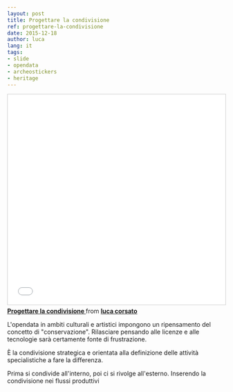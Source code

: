 ```yaml
---
layout: post
title: Progettare la condivisione
ref: progettare-la-condivisione
date: 2015-12-18
author: luca
lang: it
tags:
- slide
- opendata
- archeostickers
- heritage
---
```



<iframe src="//www.slideshare.net/slideshow/embed_code/key/wJxNQ6QPYODwdO" width="100%" height="485" frameborder="0" marginwidth="0" marginheight="0" scrolling="no" style="border:1px solid #CCC; border-width:1px; margin-bottom:5px; max-width: 100%;" allowfullscreen> </iframe> <div style="margin-bottom:5px"> <strong> <a href="//www.slideshare.net/LucaCorsato/progettare-la-condivisione" title="Progettare la condivisione " target="_blank">Progettare la condivisione </a> </strong> from <strong><a href="//www.slideshare.net/LucaCorsato" target="_blank">luca corsato</a></strong> </div>


L'opendata in ambiti culturali e artistici impongono un ripensamento del concetto di "conservazione". Rilasciare pensando alle licenze e alle tecnologie sarà certamente fonte di frustrazione.

È la condivisione strategica e orientata alla definizione delle attività specialistiche a fare la differenza.

Prima si condivide all'interno, poi ci si rivolge all'esterno. Inserendo la condivisione nei flussi produttivi
